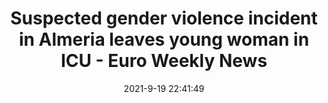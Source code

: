 ---
"title": "Suspected gender violence incident in Almeria leaves young woman in ICU - Euro Weekly News"
"date": "2021-9-19 22:41:49"
"feed_name": "GOOGLENEWSCONSTRUCTION"
"feed_website": "https://news.google.com/search?q=construction%2Bincident&hl=en-US&gl=US&ceid=US:en"
"feed_rss": "https://news.google.com/rss/search?q=construction%2Bincident&hl=en-US&gl=US&ceid=US:en"
"link": "https://www.euroweeklynews.com/2021/09/20/suspected-gender-violence-incident-in-almeria-leaves-a-young-woman-in-the-icu/"
"file": "_posts/2021-1-1-ae30c1601802a2265aee006dd38f9215536862b7.md"
"accident": "0"
"drilling": "0"
"dead": "0"
"injured": "0"
---